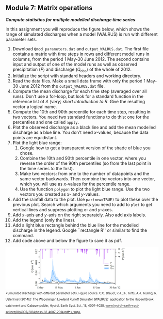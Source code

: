 Module 7: Matrix operations
---

***Compute statistics for multiple modelled discharge time series***

In this assignment you will reproduce the figure below, which shows the range of simulated discharges when a model (WALRUS) is run with different parameter sets.

1. Download `Qmod_parameters.dat` and `output_WALRUS.dat`. The first file contains a matrix with time steps in rows and different model runs in columns, from the period 1 May-30 June 2012. The second contains input and output of one of the model runs as well as observed precipitation ($P$) and discharge ($Q_\mathsf{obs}$) of the whole of 2012.
2. Initialize the script with standard headers and working directory.
3. Read the data files. Make a small data frame with only the period 1 May-30 June 2012 from the `output_WALRUS.dat` file.
4. Compute the mean discharge for each time step (averaged over all runs). Don't use a for-loop, but look for a standard function in the reference list of *A (very) short introduction to R*. Give the resulting vector a logical name. 
5. Compute the 10th and 90th percentile for each time step, resulting in two vectors. You need two standard functions to do this: one for the percentiles and one called `apply`.
6. Plot the observed discharge as a black line and add the mean modelled discharge as a blue line. You don't need $x$-values, because the data points are equidistant.
7. Plot the light blue range:
    1. Google how to get a transparent version of the shade of blue you chose.
    2. Combine the 10th and 90th percentile in one vector, where you reverse the order of the 90th percentiles (so from the last point in the time series to the first).
    3. Make two vectors: from one to the number of datapoints and the same vector backwards. Then combine the vectors into one vector, which you will use as $x$-values for the percentile range.
    4. Use the function `polygon` to plot the light blue range. Use the two vectors you created as $x$- and $y$-values. 
8. Add the rainfall data to the plot. Use `par(new=TRUE)` to plot these over the previous plot. Search which arguments you need to add to `plot` to get vertical lines and suppress plotting $x$- and $y$-axes.
9. Add $x$-axis and $y$-axis on the right separately. Also add axis labels. 
10. Add the legend (only the lines).
11. Add a light blue rectangle behind the blue line for the modelled discharge in the legend. Google ``rectangle R'' or similar to find the command.
12. Add code above and below the figure to save it as pdf.


![fig](fig_module_7.png)
<sub><sup>*Simulated discharge with different parameter sets. Figure source: C.C. Brauer, P.J.J.F. Torfs, A.J. Teuling, R. Uijlenhoet (2014b): The Wageningen Lowland Runoff Simulator (WALRUS): application to the Hupsel Brook catchment and Cabauw polder, Hydrol.  Earth Syst. Sci., 18, 4007-4028, www.hydrol-earth-syst-sci.net/18/4007/2014/hess-18-4007-2014.pdf*</sup></sub> 
